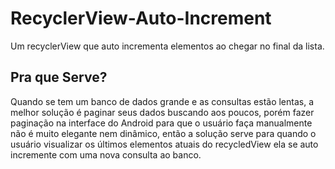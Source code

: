 # RecyclerView-Auto-Increment
Um recyclerView que auto incrementa elementos ao chegar no final da lista.

## Pra que Serve?
Quando se tem um banco de dados grande e as consultas estão lentas, a melhor solução é paginar seus dados buscando aos poucos, porém fazer paginação na interface do Android para que o usuário faça manualmente não é muito elegante nem dinâmico, então a solução serve para quando o usuário visualizar os últimos elementos atuais do recycledView ela se auto incremente com uma nova consulta ao banco.
